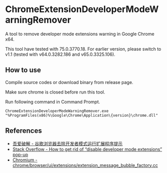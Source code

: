 # ChromeExtensionDeveloperModeWarningRemover
A tool to remove developer mode extensions warning in Google Chrome x64.

This tool have tested with 75.0.3770.18.
For earlier version, please switch to v1.1 (tested with v64.0.3282.186 and v65.0.3325.106).

## How to use
Compile source codes or download binary from release page.

Make sure chrome is closed before run this tool.

Run following command in Command Prompt.

```console
ChromeExtensionDeveloperModeWarningRemover.exe "%ProgramFiles(x86)%\Google\Chrome\Application\{version}\chrome.dll"
```

 
## References

- [吾爱破解 - 谷歌浏览器去除开发者模式运行扩展程序提示](https://www.52pojie.cn/thread-695123-1-3.html)
- [Stack Overflow - How to get rid of “disable developer mode extensions” pop-up](https://stackoverflow.com/questions/30287907/how-to-get-rid-of-disable-developer-mode-extensions-pop-up/30361260#30361260)
- [Chromium - chrome/browser/ui/extensions/extension_message_bubble_factory.cc](https://chromium.googlesource.com/chromium/src/+/refs/tags/75.0.3770.18/chrome/browser/ui/extensions/extension_message_bubble_factory.cc#66)
